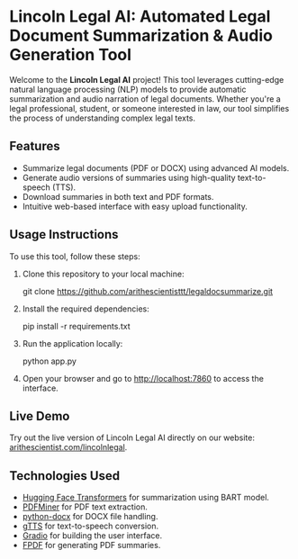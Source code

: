 Lincoln Legal AI: Automated Legal Document Summarization & Audio Generation Tool
================================================================================

Welcome to the **Lincoln Legal AI** project! This tool leverages cutting-edge natural language processing (NLP) models to provide automatic summarization and audio narration of legal documents. Whether you're a legal professional, student, or someone interested in law, our tool simplifies the process of understanding complex legal texts.

Features
--------

*   Summarize legal documents (PDF or DOCX) using advanced AI models.
*   Generate audio versions of summaries using high-quality text-to-speech (TTS).
*   Download summaries in both text and PDF formats.
*   Intuitive web-based interface with easy upload functionality.

Usage Instructions
------------------

To use this tool, follow these steps:

1.  Clone this repository to your local machine:

    git clone https://github.com/arithescientisttt/legaldocsummarize.git

3.  Install the required dependencies:

    pip install -r requirements.txt

5.  Run the application locally:

    python app.py

7.  Open your browser and go to [http://localhost:7860](http://localhost:7860) to access the interface.

Live Demo
---------

Try out the live version of Lincoln Legal AI directly on our website: [arithescientist.com/lincolnlegal](http://arithescientist.com/lincolnlegal).

Technologies Used
-----------------

*   [Hugging Face Transformers](https://huggingface.co/) for summarization using BART model.
*   [PDFMiner](https://pypi.org/project/pdfminer.six/) for PDF text extraction.
*   [python-docx](https://pypi.org/project/docx/) for DOCX file handling.
*   [gTTS](https://pypi.org/project/gTTS/) for text-to-speech conversion.
*   [Gradio](https://gradio.app/) for building the user interface.
*   [FPDF](https://pypi.org/project/fpdf/) for generating PDF summaries.
